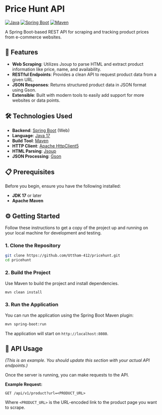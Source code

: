# Price Hunt API

[![Java](https://img.shields.io/badge/Java-17-blue.svg)](https://www.java.com)
[![Spring Boot](https://img.shields.io/badge/Spring%20Boot-3.2.5-brightgreen.svg)](https://spring.io/projects/spring-boot)
[![Maven](https://img.shields.io/badge/Maven-3.x-orange.svg)](https://maven.apache.org/)

A Spring Boot-based REST API for scraping and tracking product prices from e-commerce websites.

## 🚀 Features

- **Web Scraping**: Utilizes Jsoup to parse HTML and extract product information like price, name, and availability.
- **RESTful Endpoints**: Provides a clean API to request product data from a given URL.
- **JSON Responses**: Returns structured product data in JSON format using Gson.
- **Extensible**: Built with modern tools to easily add support for more websites or data points.

## 🛠️ Technologies Used

- **Backend**: [Spring Boot](https://spring.io/projects/spring-boot) (Web)
- **Language**: [Java 17](https://www.oracle.com/java/technologies/javase/jdk17-archive-downloads.html)
- **Build Tool**: [Maven](https://maven.apache.org/)
- **HTTP Client**: [Apache HttpClient5](https://hc.apache.org/httpcomponents-client-5.2.x/)
- **HTML Parsing**: [Jsoup](https://jsoup.org/)
- **JSON Processing**: [Gson](https://github.com/google/gson)

## 📋 Prerequisites

Before you begin, ensure you have the following installed:

- **JDK 17** or later
- **Apache Maven**

## ⚙️ Getting Started

Follow these instructions to get a copy of the project up and running on your local machine for development and testing.

### 1. Clone the Repository

```sh
git clone https://github.com/Uttham-412/pricehunt.git
cd pricehunt
```

### 2. Build the Project

Use Maven to build the project and install dependencies.

```sh
mvn clean install
```

### 3. Run the Application

You can run the application using the Spring Boot Maven plugin:

```sh
mvn spring-boot:run
```

The application will start on `http://localhost:8080`.

## 📖 API Usage

*(This is an example. You should update this section with your actual API endpoints.)*

Once the server is running, you can make requests to the API.

**Example Request:**

`GET /api/v1/product?url=<PRODUCT_URL>`

Where `<PRODUCT_URL>` is the URL-encoded link to the product page you want to scrape.
